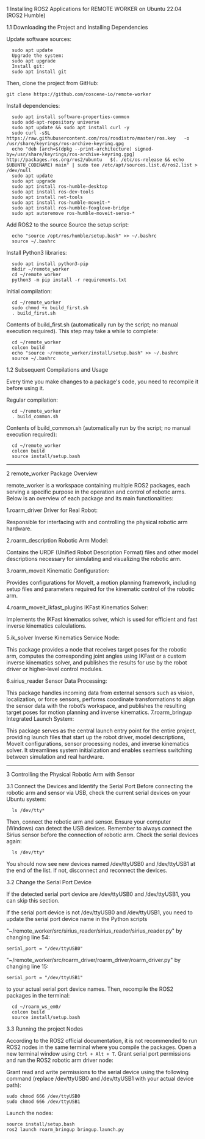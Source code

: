 1 Installing ROS2 Applications for REMOTE WORKER on Ubuntu 22.04 (ROS2 Humble)

1.1 Downloading the Project and Installing Dependencies

Update software sources:
```
  sudo apt update
  Upgrade the system:
  sudo apt upgrade
  Install git:
  sudo apt install git
```
Then, clone the project from GitHub:
```
git clone https://github.com/coscene-io/remote-worker
```
Install dependencies:
```
  sudo apt install software-properties-common
  sudo add-apt-repository universe
  sudo apt update && sudo apt install curl -y
  sudo curl -sSL   https://raw.githubusercontent.com/ros/rosdistro/master/ros.key   -o /usr/share/keyrings/ros-archive-keyring.gpg
  echo "deb [arch=$(dpkg --print-architecture) signed-by=/usr/share/keyrings/ros-archive-keyring.gpg]   http://packages.ros.org/ros2/ubuntu   $(. /etc/os-release && echo $UBUNTU_CODENAME) main" | sudo tee /etc/apt/sources.list.d/ros2.list > /dev/null
  sudo apt update
  sudo apt upgrade
  sudo apt install ros-humble-desktop
  sudo apt install ros-dev-tools
  sudo apt install net-tools
  sudo apt install ros-humble-moveit-*
  sudo apt install ros-humble-foxglove-bridge
  sudo apt autoremove ros-humble-moveit-servo-*
```
Add ROS2 to the source Source the setup script:
```
  echo "source /opt/ros/humble/setup.bash" >> ~/.bashrc
  source ~/.bashrc
```
Install Python3 libraries:
```
  sudo apt install python3-pip
  mkdir ~/remote_worker
  cd ~/remote_worker
  python3 -m pip install -r requirements.txt
``` 
Initial compilation:
```
  cd ~/remote_worker
  sudo chmod +x build_first.sh
  . build_first.sh
```  
Contents of build_first.sh (automatically run by the script; no manual execution required). This step may take a while to complete:
```
  cd ~/remote_worker
  colcon build
  echo "source ~/remote_worker/install/setup.bash" >> ~/.bashrc
  source ~/.bashrc 
```  
1.2 Subsequent Compilations and Usage

Every time you make changes to a package's code, you need to recompile it before using it.

Regular compilation:
```
  cd ~/remote_worker
  . build_common.sh
```  
Contents of build_common.sh (automatically run by the script; no manual execution required):
```
  cd ~/remote_worker
  colcon build
  source install/setup.bash 
```
---
2 remote_worker Package Overview

remote_worker is a workspace containing multiple ROS2 packages, each serving a specific purpose in the operation and control of robotic arms. Below is an overview of each package and its main functionalities:

1.roarm_driver Driver for Real Robot:

  Responsible for interfacing with and controlling the physical robotic arm hardware.
  
2.roarm_description Robotic Arm Model:

  Contains the URDF (Unified Robot Description Format) files and other model descriptions necessary for simulating and visualizing the robotic arm.
  
3.roarm_moveit Kinematic Configuration:

  Provides configurations for MoveIt, a motion planning framework, including setup files and parameters required for the kinematic control of the robotic arm.
  
4.roarm_moveit_ikfast_plugins IKFast Kinematics Solver:

Implements the IKFast kinematics solver, which is used for efficient and fast inverse kinematics calculations.

5.ik_solver Inverse Kinematics Service Node:

  This package provides a node that receives target poses for the robotic arm, computes the corresponding joint angles using IKFast or a custom inverse kinematics solver, and publishes the results for use by the robot driver or higher-level control modules.
  
6.sirius_reader Sensor Data Processing:

  This package handles incoming data from external sensors such as vision, localization, or force sensors, performs coordinate transformations to align the sensor data with the robot’s workspace, and publishes the resulting target poses for motion planning and inverse kinematics.
7.roarm_bringup Integrated Launch System:

  This package serves as the central launch entry point for the entire project, providing launch files that start up the robot driver, model descriptions, MoveIt configurations, sensor processing nodes, and inverse kinematics solver. It streamlines system initialization and enables seamless switching between simulation and real hardware.

---
3 Controlling the Physical Robotic Arm with Sensor

3.1 Connect the Devices and Identify the Serial Port
Before connecting the robotic arm and sensor via USB, check the current serial devices on your Ubuntu system:
```
  ls /dev/tty*
```
Then, connect the robotic arm and sensor. Ensure your computer (Windows) can detect the USB devices. Remember to always connect the Sirius sensor before the connection of robotic arm.
Check the serial devices again:
```
  ls /dev/tty*
```
You should now see new devices named /dev/ttyUSB0 and /dev/ttyUSB1 at the end of the list. If not, disconnect and reconnect the devices.

3.2 Change the Serial Port Device

If the detected serial port device are /dev/ttyUSB0 and /dev/ttyUSB1, you can skip this section.

If the serial port device is not /dev/ttyUSB0 and /dev/ttyUSB1, you need to update the serial port device name in the Python scripts 

"~/remote_worker/src/sirius_reader/sirius_reader/sirius_reader.py" by changing line 54:
```
serial_port = "/dev/ttyUSB0"
```
"~/remote_worker/src/roarm_driver/roarm_driver/roarm_driver.py" by changing line 15:
```
serial_port = "/dev/ttyUSB1"
```
to your actual serial port device names.
Then, recompile the ROS2 packages in the terminal:
```
  cd ~/roarm_ws_em0/
  colcon build
  source install/setup.bash
```
3.3 Running the project Nodes

According to the ROS2 official documentation, it is not recommended to run ROS2 nodes in the same terminal where you compile the packages. Open a new terminal window using ```Ctrl + Alt + T```.
Grant serial port permissions and run the ROS2 robotic arm driver node:

Grant read and write permissions to the serial device using the following command (replace /dev/ttyUSB0 and /dev/ttyUSB1 with your actual device path):
```
sudo chmod 666 /dev/ttyUSB0
sudo chmod 666 /dev/ttyUSB1
```
Launch the nodes:
```
source install/setup.bash
ros2 launch roarm_bringup bringup.launch.py
```
